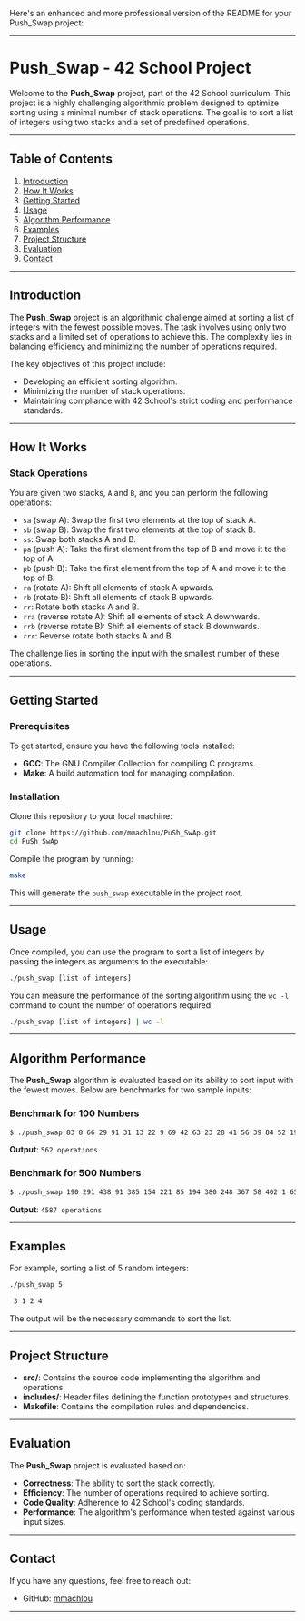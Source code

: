 Here's an enhanced and more professional version of the README for your Push_Swap project:

---

# Push_Swap - 42 School Project

Welcome to the **Push_Swap** project, part of the 42 School curriculum. This project is a highly challenging algorithmic problem designed to optimize sorting using a minimal number of stack operations. The goal is to sort a list of integers using two stacks and a set of predefined operations.

---

## Table of Contents

1. [Introduction](#introduction)
2. [How It Works](#how-it-works)
3. [Getting Started](#getting-started)
4. [Usage](#usage)
5. [Algorithm Performance](#algorithm-performance)
6. [Examples](#examples)
7. [Project Structure](#project-structure)
8. [Evaluation](#evaluation)
9. [Contact](#contact)

---

## Introduction

The **Push_Swap** project is an algorithmic challenge aimed at sorting a list of integers with the fewest possible moves. The task involves using only two stacks and a limited set of operations to achieve this. The complexity lies in balancing efficiency and minimizing the number of operations required.

The key objectives of this project include:

- Developing an efficient sorting algorithm.
- Minimizing the number of stack operations.
- Maintaining compliance with 42 School's strict coding and performance standards.

---

## How It Works

### Stack Operations

You are given two stacks, `A` and `B`, and you can perform the following operations:

- `sa` (swap A): Swap the first two elements at the top of stack A.
- `sb` (swap B): Swap the first two elements at the top of stack B.
- `ss`: Swap both stacks A and B.
- `pa` (push A): Take the first element from the top of B and move it to the top of A.
- `pb` (push B): Take the first element from the top of A and move it to the top of B.
- `ra` (rotate A): Shift all elements of stack A upwards.
- `rb` (rotate B): Shift all elements of stack B upwards.
- `rr`: Rotate both stacks A and B.
- `rra` (reverse rotate A): Shift all elements of stack A downwards.
- `rrb` (reverse rotate B): Shift all elements of stack B downwards.
- `rrr`: Reverse rotate both stacks A and B.

The challenge lies in sorting the input with the smallest number of these operations.

---

## Getting Started

### Prerequisites

To get started, ensure you have the following tools installed:

- **GCC**: The GNU Compiler Collection for compiling C programs.
- **Make**: A build automation tool for managing compilation.

### Installation

Clone this repository to your local machine:

```bash
git clone https://github.com/mmachlou/PuSh_SwAp.git
cd PuSh_SwAp
```

Compile the program by running:

```bash
make
```

This will generate the `push_swap` executable in the project root.

---

## Usage

Once compiled, you can use the program to sort a list of integers by passing the integers as arguments to the executable:

```bash
./push_swap [list of integers]
```

You can measure the performance of the sorting algorithm using the `wc -l` command to count the number of operations required:

```bash
./push_swap [list of integers] | wc -l
```

---

## Algorithm Performance

The **Push_Swap** algorithm is evaluated based on its ability to sort input with the fewest moves. Below are benchmarks for two sample inputs:

### Benchmark for 100 Numbers

```bash
$ ./push_swap 83 8 66 29 91 31 13 22 9 69 42 63 23 28 41 56 39 84 52 19 94 48 43 37 12 64 36 65 87 92 33 7 81 77 38 46 20 97 86 55 93 50 16 88 14 100 59 6 1 72 17 26 67 11 49 25 60 15 79 73 76 35 89 18 71 4 10 32 74 70 96 44 40 98 30 99 2 82 47 53 75 57 27 54 21 3 45 51 85 80 68 24 61 78 5 58 95 90 62 34 | wc -l
```

**Output**: `562 operations`

### Benchmark for 500 Numbers

```bash
$ ./push_swap 190 291 438 91 385 154 221 85 194 380 248 367 58 402 1 65 267 18 264 174 312 102 294 256 293 113 38 121 288 266 126 322 369 423 191 235 24 290 377 457 459 466 347 189 206 200 446 222 4 395 177 475 68 401 225 417 133 219 358 6 49 8 31 99 340 70 116 447 227 315 428 353 51 349 5 20 176 474 272 16 122 123 287 186 448 134 203 327 335 449 30 386 89 366 29 500 63 98 182 168 103 332 96 136 115 345 326 204 61 213 75 7 210 14 330 90 491 139 302 420 440 108 193 188 436 301 127 265 199 78 54 376 81 388 132 22 372 169 166 119 137 378 344 155 165 379 359 178 432 469 304 21 307 411 400 408 458 157 216 433 382 84 79 412 152 243 211 351 249 328 26 338 25 483 277 306 496 329 268 298 175 292 183 300 142 456 488 276 463 364 460 105 422 100 251 118 73 245 101 259 492 275 283 464 146 484 241 309 207 232 269 421 399 28 202 404 413 305 52 45 416 271 331 467 36 255 443 173 42 111 252 394 406 479 149 472 397 273 352 487 405 258 77 473 281 162 192 220 161 296 131 97 355 129 311 43 240 82 396 231 320 497 253 362 164 429 135 64 389 34 144 415 72 470 383 499 93 237 67 15 56 493 242 295 170 41 368 403 95 337 39 461 212 324 107 430 236 40 53 46 348 489 86 158 333 228 239 325 476 261 419 180 424 74 371 226 229 409 342 373 48 365 197 151 205 167 187 80 425 482 357 32 37 398 114 454 246 57 486 426 66 147 160 150 318 450 471 104 393 140 230 87 184 2 125 109 217 442 477 310 341 414 47 124 179 112 308 55 110 478 181 387 156 33 224 435 445 196 465 198 233 244 390 316 153 69 120 145 163 314 303 346 384 247 234 495 490 148 257 254 468 171 83 321 27 284 215 11 130 462 285 374 323 88 427 439 195 138 494 319 297 128 286 334 260 431 299 485 375 62 391 392 44 159 363 250 59 437 480 35 76 92 354 60 498 444 141 106 274 481 339 19 270 50 407 361 13 262 12 209 441 143 410 289 185 317 218 278 282 172 343 453 313 117 280 263 223 336 3 208 71 452 370 9 214 434 381 94 279 17 356 350 455 418 10 360 238 23 201 451 | wc -l
```

**Output**: `4587 operations`

---

## Examples

For example, sorting a list of 5 random integers:

```bash
./push_swap 5

 3 1 2 4
```

The output will be the necessary commands to sort the list.

---

## Project Structure

- **src/**: Contains the source code implementing the algorithm and operations.
- **includes/**: Header files defining the function prototypes and structures.
- **Makefile**: Contains the compilation rules and dependencies.

---

## Evaluation

The **Push_Swap** project is evaluated based on:

- **Correctness**: The ability to sort the stack correctly.
- **Efficiency**: The number of operations required to achieve sorting.
- **Code Quality**: Adherence to 42 School's coding standards.
- **Performance**: The algorithm's performance when tested against various input sizes.

---

## Contact

If you have any questions, feel free to reach out:

- GitHub: [mmachlou](https://github.com/mmachlou)

---
